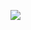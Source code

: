 <!--
id: 18563126636
link: http://tumblr.atmos.org/post/18563126636
slug: 
date: Thu Mar 01 2012 12:21:21 GMT-0800 (PST)
publish: 2012-03-01
tags: 
title: 
-->


![](http://31.media.tumblr.com/tumblr_m0837n6wCs1qz4sngo1_1280.jpg)

